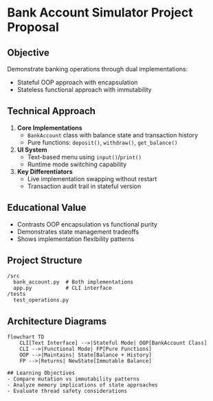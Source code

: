 # Bank Account Simulator Project Proposal

## Objective
Demonstrate banking operations through dual implementations:
- Stateful OOP approach with encapsulation
- Stateless functional approach with immutability

## Technical Approach
1. **Core Implementations**
   - `BankAccount` class with balance state and transaction history
   - Pure functions: `deposit()`, `withdraw()`, `get_balance()`
2. **UI System**
   - Text-based menu using `input()`/`print()`
   - Runtime mode switching capability
3. **Key Differentiators**
   - Live implementation swapping without restart
   - Transaction audit trail in stateful version

## Educational Value
- Contrasts OOP encapsulation vs functional purity
- Demonstrates state management tradeoffs
- Shows implementation flexibility patterns

## Project Structure
```
/src
  bank_account.py  # Both implementations
  app.py           # CLI interface
/tests
  test_operations.py
```

## Architecture Diagrams
```mermaid
flowchart TD
    CLI[Text Interface] -->|Stateful Mode| OOP[BankAccount Class]
    CLI -->|Functional Mode| FP[Pure Functions]
    OOP -->|Maintains| State[Balance + History]
    FP -->|Returns| NewState[Immutable Balance]
    
## Learning Objectives
- Compare mutation vs immutability patterns
- Analyze memory implications of state approaches
- Evaluate thread safety considerations
